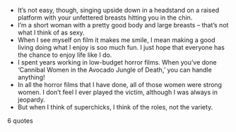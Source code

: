  - It’s not easy, though, singing upside down in a headstand on a raised platform with your unfettered breasts hitting you in the chin.
 - I’m a short woman with a pretty good body and large breasts – that’s not what I think of as sexy.
 - When I see myself on film it makes me smile, I mean making a good living doing what I enjoy is soo much fun. I just hope that everyone has the chance to enjoy life like I do.
 - I spent years working in low-budget horror films. When you’ve done ‘Cannibal Women in the Avocado Jungle of Death,’ you can handle anything!
 - In all the horror films that I have done, all of those women were strong women. I don’t feel I ever played the victim, although I was always in jeopardy.
 - But when I think of superchicks, I think of the roles, not the variety.

6 quotes